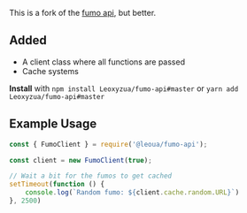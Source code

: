 This is a fork of the [fumo api](https://github.com/Nosesisaid/fumo-api), but better.

## Added
- A client class where all functions are passed
- Cache systems

**Install** with `npm install Leoxyzua/fumo-api#master` or `yarn add Leoxyzua/fumo-api#master`

## Example Usage
```js
const { FumoClient } = require('@leoua/fumo-api');

const client = new FumoClient(true);

// Wait a bit for the fumos to get cached
setTimeout(function () {
    console.log(`Random fumo: ${client.cache.random.URL}`)
}, 2500)
```